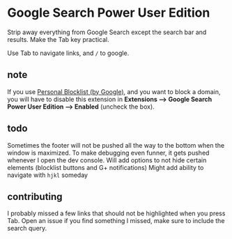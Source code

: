 # Google Search Power User Edition #

Strip away everything from Google Search except the search bar and results. Make the Tab key practical.

Use Tab to navigate links, and `/` to google.

## note ##

If you use [Personal Blocklist (by Google)](https://chrome.google.com/webstore/detail/nolijncfnkgaikbjbdaogikpmpbdcdef), and you want to block a domain, you will have to disable this extension in __Extensions --> Google Search Power User Edition --> Enabled__ (uncheck the box).

## todo ##

Sometimes the footer will not be pushed all the way to the bottom when the window is maximized. To make debugging even funner, it gets pushed whenever I open the dev console.
Will add options to not hide certain elements (blocklist buttons and G+ notifications)
Might add ability to navigate with `hjkl` someday

## contributing ##

I probably missed a few links that should not be highlighted when you press Tab. Open an issue if you find something I missed, make sure to include the search query.
